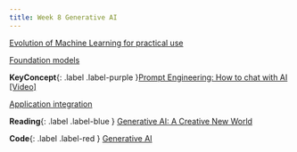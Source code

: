 ```yaml
---
title: Week 8 Generative AI
---
```


[Evolution of Machine Learning for practical use](../notes/mlhist)

[Foundation models](../notes/foundationmodel)

**KeyConcept**{: .label .label-purple }[Prompt Engineering: How to chat with AI](../notes/prompt)
   [[Video]](#)



[Application integration](../notes/aiapp)


**Reading**{: .label .label-blue } [Generative AI: A Creative New World](https://www.sequoiacap.com/article/generative-ai-a-creative-new-world/)

**Code**{: .label .label-red } [Generative AI](https://colab.research.google.com/drive/1SHcrHfgi6mjI2WAcxGW_j9HYOYfHZyhO?usp=sharing) 

